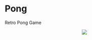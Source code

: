 <div style="
  padding: 1rem 0;
">

# Pong
Retro Pong Game

<p align="center">
  <img src="https://media0.giphy.com/media/aTGwuEFyg6d8c/giphy.gif" />
</p>

</div>
